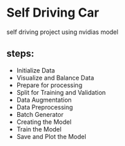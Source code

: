 # Self Driving Car
self driving project using nvidias model

## steps:

-  Initialize Data
-  Visualize and Balance Data
-  Prepare for processing
-  Split for Training and Validation
-  Data Augmentation
-  Data Preprocessing
-  Batch Generator
-  Creating the Model
-  Train the Model
-  Save and Plot the Model
